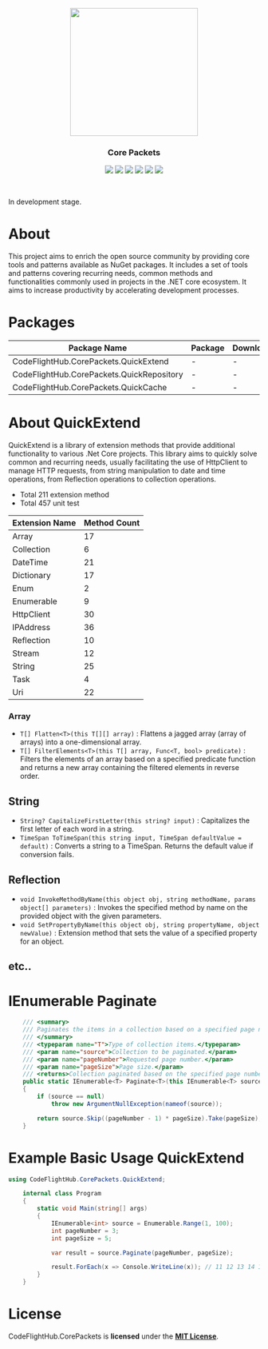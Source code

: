 
<p align="center">
 <img src="https://github.com/CodeFlightHub/Core.Packets/assets/56757412/9eaea99c-d297-4a25-b9d9-3ddab403b00e" height="256">
  <h3 align="center">Core Packets
</h3>
</p>

<p align="center">
  <a href="https://github.com/CodeFlightHub/Core.Packets/commits/dev"><img src="https://img.shields.io/github/commit-activity/t/CodeFlightHub/Core.Packets?style=for-the-badge"></a>
  <a href="https://github.com/CodeFlightHub/Core.Packets/graphs/contributors"><img src="https://img.shields.io/github/contributors/CodeFlightHub/Core.Packets.svg?style=for-the-badge"></a>
  <a href="https://github.com/CodeFlightHub/Core.Packets/network/members"><img src="https://img.shields.io/github/forks/CodeFlightHub/Core.Packets.svg?style=for-the-badge"></a>
  <a href="https://github.com/CodeFlightHub/Core.Packets/stargazers"><img src="https://img.shields.io/github/stars/CodeFlightHub/Core.Packets.svg?style=for-the-badge"></a>
  <a href="https://github.com/CodeFlightHub/Core.Packets/issues"><img src="https://img.shields.io/github/issues/CodeFlightHub/Core.Packets.svg?style=for-the-badge"></a>
  <a href="https://github.com/CodeFlightHub/Core.Packets/blob/master/LICENSE"><img src="https://img.shields.io/github/license/CodeFlightHub/Core.Packets.svg?style=for-the-badge"></a>
</p><br />

In development stage.

#  About

This project aims to enrich the open source community by providing core tools and patterns available as NuGet packages. It includes a set of tools and patterns covering recurring needs, common methods and functionalities commonly used in projects in the .NET core ecosystem. It aims to increase productivity by accelerating development processes.


# Packages

| Package Name | Package | Download |
| ------------- | ------------- | ------------- |
| CodeFlightHub.CorePackets.QuickExtend | - | - |
| CodeFlightHub.CorePackets.QuickRepository | - | - |
| CodeFlightHub.CorePackets.QuickCache | - | - |

# About QuickExtend 
QuickExtend is a library of extension methods that provide additional functionality to various .Net Core projects. This library aims to quickly solve common and recurring needs, usually facilitating the use of HttpClient to manage HTTP requests, from string manipulation to date and time operations, from Reflection operations to collection operations.
<ul>
  <li>Total 211 extension method</li>
  <li>Total 457 unit test</li>
</ul>


| Extension Name | Method Count|
| ------------- | ------------- | 
| Array | 17 | 
| Collection | 6 | 
| DateTime | 21 | 
| Dictionary | 17 | 
| Enum | 2 | 
| Enumerable | 9 | 
| HttpClient | 30 | 
| IPAddress | 36 | 
| Reflection | 10 | 
| Stream | 12 | 
| String | 25 | 
| Task | 4 | 
| Uri | 22 | 

### Array
- `T[] Flatten<T>(this T[][] array)` : Flattens a jagged array (array of arrays) into a one-dimensional array.
- `T[] FilterElements<T>(this T[] array, Func<T, bool> predicate)` : Filters the elements of an array based on a specified predicate function and returns a new array containing the filtered elements in reverse order.


## String

- `String? CapitalizeFirstLetter(this string? input)` : Capitalizes the first letter of each word in a string.
- `TimeSpan ToTimeSpan(this string input, TimeSpan defaultValue = default)` : Converts a string to a TimeSpan. Returns the default value if conversion fails.

## Reflection
- `void InvokeMethodByName(this object obj, string methodName, params object[] parameters)` : Invokes the specified method by name on the provided object with the given parameters.
- `void SetPropertyByName(this object obj, string propertyName, object newValue)` : Extension method that sets the value of a specified property for an object.


## etc..  


# IEnumerable Paginate


```c#
    /// <summary>
    /// Paginates the items in a collection based on a specified page number and page size.
    /// </summary>
    /// <typeparam name="T">Type of collection items.</typeparam>
    /// <param name="source">Collection to be paginated.</param>
    /// <param name="pageNumber">Requested page number.</param>
    /// <param name="pageSize">Page size.</param>
    /// <returns>Collection paginated based on the specified page number and size.</returns>
    public static IEnumerable<T> Paginate<T>(this IEnumerable<T> source, int pageNumber, int pageSize)
    {
        if (source == null)
            throw new ArgumentNullException(nameof(source));

        return source.Skip((pageNumber - 1) * pageSize).Take(pageSize);
    }

```

# Example Basic Usage QuickExtend 

```c#
using CodeFlightHub.CorePackets.QuickExtend;

    internal class Program
    {
        static void Main(string[] args)
        {
            IEnumerable<int> source = Enumerable.Range(1, 100);
            int pageNumber = 3;
            int pageSize = 5;

            var result = source.Paginate(pageNumber, pageSize);

            result.ForEach(x => Console.WriteLine(x)); // 11 12 13 14 15
        }
    }
```

# License

CodeFlightHub.CorePackets is **licensed** under the **[MIT License](https://github.com/Serhatkacmaz/Core.Packets/blob/master/LICENSE)**.
